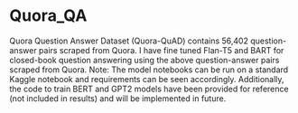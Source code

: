 # Quora_QA
Quora Question Answer Dataset (Quora-QuAD) contains 56,402 question-answer pairs scraped from Quora. I have fine tuned Flan-T5 and BART for closed-book question answering using the above question-answer pairs scraped from Quora. 
Note: The model notebooks can be run on a standard Kaggle notebook and requirements can be seen accordingly. Additionally, the code to train BERT and GPT2 models have been provided for reference (not included in results) and will be implemented in future.
